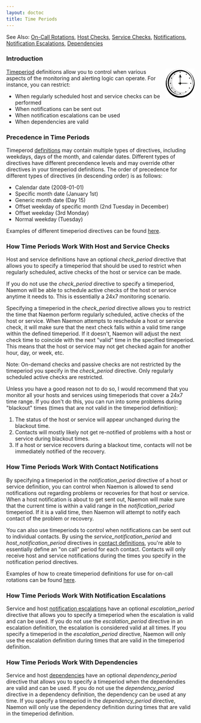 ```yaml
---
layout: doctoc
title: Time Periods
---
```



<span class="glyphicon glyphicon-arrow-right"></span> See Also: <a href="oncallrotation.html">On-Call Rotations</a>, <a href="hostchecks.html">Host Checks</a>, <a href="servicechecks.html">Service Checks</a>, <a href="notifications.html">Notifications</a>, <a href="escalations.html">Notification Escalations</a>, <a href="dependencies.html">Dependencies</a>

### Introduction

<img src="/images/objects-timeperiods.png" border="0" style="float: right;" alt="Timeperiods" title="Timeperiods">

<a href="objectdefinitions.html#timeperiod">Timeperiod</a> definitions allow you to control when various aspects of the monitoring and alerting logic can operate.  For instance, you can restrict:

<ul>
<li>When regularly scheduled host and service checks can be performed</li>
<li>When notifications can be sent out</li>
<li>When notification escalations can be used</li>
<li>When dependencies are valid</li>
</ul>

### Precedence in Time Periods

Timeperod <a href="objectdefinitions.html#timeperiod">definitions</a> may contain multiple types of directives, including weekdays, days of the month, and calendar dates.  Different types of directives have different precendence levels and may override other directives in your timeperiod definitions.  The order of precedence for different types of directives (in descending order) is as follows:

<ul>
<li>Calendar date (2008-01-01)</li>
<li>Specific month date (January 1st)</li>
<li>Generic month date (Day 15)</li>
<li>Offset weekday of specific month (2nd Tuesday in December)</li>
<li>Offset weekday (3rd Monday)</li>
<li>Normal weekday (Tuesday)</li>
</ul>

Examples of different timeperiod directives can be found <a href="objectdefinitions.html#timeperiod">here</a>.

### How Time Periods Work With Host and Service Checks

Host and service definitions have an optional <i>check_period</i> directive that allows you to specify a timeperiod that should be used to restrict when regularly scheduled, active checks of the host or service can be made.

If you do not use the <i>check_period</i> directive to specify a timeperiod, Naemon will be able to schedule active checks of the host or service anytime it needs to.  This is essentially a 24x7 monitoring scenario.

Specifying a timeperiod in the <i>check_period</i> directive allows you to restrict the time that Naemon perform regularly scheduled, active checks of the host or service.  When Naemon attempts to reschedule a host or service check, it will make sure that the next check falls within a valid time range within the defined timeperiod.  If it doesn't, Naemon will adjust the next check time to coincide with the next "valid" time in the specified timeperiod.  This means that the host or service may not get checked again for another hour, day, or week, etc.

<span class="glyphicon glyphicon-pencil"></span> Note: On-demand checks and passive checks are not restricted by the timeperiod you specify in the <i>check_period</i> directive.  Only regularly scheduled active checks are restricted.

Unless you have a good reason not to do so, I would recommend that you monitor all your hosts and services using timeperiods that cover a 24x7 time range.  If you don't do this, you can run into some problems during "blackout" times (times that are not valid in the timeperiod definition):

<ol>
<li>The status of the host or service will appear unchanged during the blackout time.
<li>Contacts will mostly likely not get re-notified of problems with a host or service during blackout times.
<li>If a host or service recovers during a blackout time, contacts will not be immediately notified of the recovery.
</ol>

### How Time Periods Work With Contact Notifications

By specifying a timeperiod in the <i>notification_period</i> directive of a host or service definition, you can control when Naemon is allowed to send notifications out regarding problems or recoveries for that host or service.  When a host notification is about to get sent out, Naemon will make sure that the current time is within a valid range in the <i>notification_period</i> timeperiod.  If it is a valid time, then Naemon will attempt to notify each contact of the  problem or recovery.

You can also use timeperiods to control when notifications can be sent out to individual contacts.  By using the <i>service_notification_period</i> and <i>host_notification_period</i> directives in <a href="objectdefinitions.html#contact">contact definitions</a>, you're able to essentially define an "on call" period for each contact.  Contacts will only receive host and service notifications during the times you specify in the notification period directives.

Examples of how to create timeperiod definitions for use for on-call rotations can be found <a href="oncallrotation.html">here</a>.

### How Time Periods Work With Notification Escalations

Service and host <a href="escalations.html">notification escalations</a> have an optional <i>escalation_period</i> directive that allows you to specify a timeperiod when the escalation is valid and can be used.  If you do not use the <i>escalation_period</i> directive in an escalation definition, the escalation is considered valid at all times.  If you specify a timeperiod in the <i>escalation_period</i> directive, Naemon will only use the escalation definition during times that are valid in the timeperiod definition.

### How Time Periods Work With Dependencies

Service and host <a href="dependencies.html">dependencies</a> have an optional <i>dependency_period</i> directive that allows you to specify a timeperiod when the dependendies are valid and can be used.  If you do not use the <i>dependency_period</i> directive in a dependency definition, the dependency can be used at any time.  If you specify a timeperiod in the <i>dependency_period</i> directive, Naemon will only use the dependency definition during times that are valid in the timeperiod definition.
